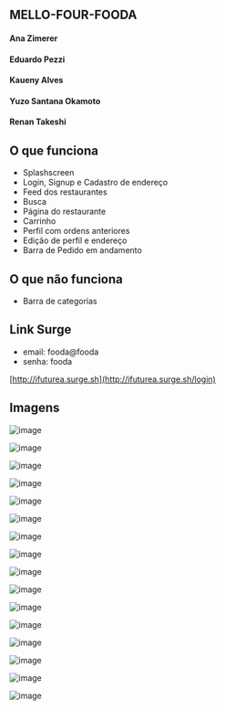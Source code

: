 ## MELLO-FOUR-FOODA

#### Ana Zimerer

#### Eduardo Pezzi

#### Kaueny Alves

#### Yuzo Santana Okamoto

#### Renan Takeshi

## O que funciona

- Splashscreen
- Login, Signup e Cadastro de endereço
- Feed dos restaurantes
- Busca
- Página do restaurante
- Carrinho
- Perfil com ordens anteriores
- Edição de perfil e endereço
- Barra de Pedido em andamento

## O que não funciona

- Barra de categorias

## Link Surge
- email: fooda@fooda  
- senha: fooda

[http://ifuturea.surge.sh](http://ifuturea.surge.sh/login)

## Imagens
![image](https://user-images.githubusercontent.com/10583511/87863333-795d6b00-c930-11ea-8f7e-f6908ee8f9b3.png)

![image](https://user-images.githubusercontent.com/10583511/87863024-04d4fd00-c92d-11ea-981b-bdd08e53f13f.png)

![image](https://user-images.githubusercontent.com/10583511/87863025-0bfc0b00-c92d-11ea-841a-307d15151cf6.png)

![image](https://user-images.githubusercontent.com/10583511/87863104-e6233600-c92d-11ea-9917-2d3589e9da47.png)

![image](https://user-images.githubusercontent.com/10583511/87863137-4ca85400-c92e-11ea-9b73-3077a848e78e.png)

![image](https://user-images.githubusercontent.com/10583511/87863141-5d58ca00-c92e-11ea-9bd0-a6305e750372.png)

![image](https://user-images.githubusercontent.com/10583511/87863146-782b3e80-c92e-11ea-9dd1-002a0b45e92d.png)

![image](https://user-images.githubusercontent.com/10583511/87863154-92651c80-c92e-11ea-89f7-66590217d6b9.png)

![image](https://user-images.githubusercontent.com/10583511/87863172-c04a6100-c92e-11ea-9fe2-7dbff66d7fcb.png)

![image](https://user-images.githubusercontent.com/10583511/87863178-dbb56c00-c92e-11ea-8bf2-43f2e825a6a0.png)

![image](https://user-images.githubusercontent.com/10583511/87863185-f4be1d00-c92e-11ea-870f-60ba19fc64c6.png)

![image](https://user-images.githubusercontent.com/10583511/87863245-7b72fa00-c92f-11ea-9b31-520af5168e77.png)

![image](https://user-images.githubusercontent.com/10583511/87863200-14554580-c92f-11ea-875b-6394d8574be6.png)

![image](https://user-images.githubusercontent.com/10583511/87863205-2505bb80-c92f-11ea-94f3-d768782ce999.png)

![image](https://user-images.githubusercontent.com/10583511/87863276-de649100-c92f-11ea-9593-558a2e9ff1fb.png)

![image](https://user-images.githubusercontent.com/10583511/87863287-f3412480-c92f-11ea-91f2-abb2bc871a3d.png)
